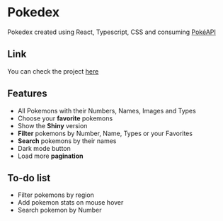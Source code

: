 # Pokedex
Pokedex created using React, Typescript, CSS and consuming [PokéAPI](https://pokeapi.co)

## Link
You can check the project [here](https://pokedex-renatomcc.netlify.app)

## Features
* All Pokemons with their Numbers, Names, Images and Types
* Choose your **favorite** pokemons
* Show the **Shiny** version
* **Filter** pokemons by Number, Name, Types or your Favorites
* **Search** pokemons by their names
* Dark mode button
* Load more **pagination**

## To-do list
* Filter pokemons by region
* Add pokemon stats on mouse hover
* Search pokemon by Number
